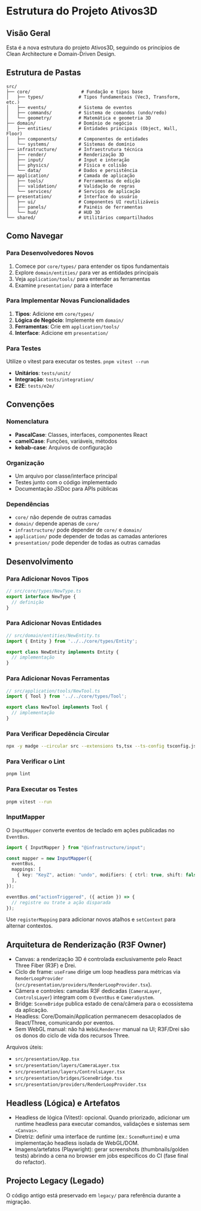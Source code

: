 # Estrutura do Projeto Ativos3D

## **Visão Geral**

Esta é a nova estrutura do projeto Ativos3D, seguindo os princípios de Clean Architecture e Domain-Driven Design.

## **Estrutura de Pastas**

```
src/
├── core/                   # Fundação e tipos base
│   ├── types/             # Tipos fundamentais (Vec3, Transform, etc.)
│   ├── events/            # Sistema de eventos
│   ├── commands/          # Sistema de comandos (undo/redo)
│   └── geometry/          # Matemática e geometria 3D
├── domain/                # Domínio de negócio
│   ├── entities/          # Entidades principais (Object, Wall, Floor)
│   ├── components/        # Componentes de entidades
│   └── systems/           # Sistemas de domínio
├── infrastructure/        # Infraestrutura técnica
│   ├── render/            # Renderização 3D
│   ├── input/             # Input e interação
│   ├── physics/           # Física e colisão
│   └── data/              # Dados e persistência
├── application/           # Camada de aplicação
│   ├── tools/             # Ferramentas de edição
│   ├── validation/        # Validação de regras
│   └── services/          # Serviços de aplicação
├── presentation/          # Interface do usuário
│   ├── ui/                # Componentes UI reutilizáveis
│   ├── panels/            # Painéis de ferramentas
│   └── hud/               # HUD 3D
└── shared/                # Utilitários compartilhados
```

## **Como Navegar**

### **Para Desenvolvedores Novos**
1. Comece por `core/types/` para entender os tipos fundamentais
2. Explore `domain/entities/` para ver as entidades principais
3. Veja `application/tools/` para entender as ferramentas
4. Examine `presentation/` para a interface

### **Para Implementar Novas Funcionalidades**
1. **Tipos**: Adicione em `core/types/`
2. **Lógica de Negócio**: Implemente em `domain/`
3. **Ferramentas**: Crie em `application/tools/`
4. **Interface**: Adicione em `presentation/`

### **Para Testes**

Utilize o vitest para executar os testes. `pnpm vitest --run`  
- **Unitários**: `tests/unit/`
- **Integração**: `tests/integration/`
- **E2E**: `tests/e2e/`

## **Convenções**

### **Nomenclatura**
- **PascalCase**: Classes, interfaces, componentes React
- **camelCase**: Funções, variáveis, métodos
- **kebab-case**: Arquivos de configuração

### **Organização**
- Um arquivo por classe/interface principal
- Testes junto com o código implementado
- Documentação JSDoc para APIs públicas

### **Dependências**
- `core/` não depende de outras camadas
- `domain/` depende apenas de `core/`
- `infrastructure/` pode depender de `core/` e `domain/`
- `application/` pode depender de todas as camadas anteriores
- `presentation/` pode depender de todas as outras camadas

## **Desenvolvimento**

### **Para Adicionar Novos Tipos**
```typescript
// src/core/types/NewType.ts
export interface NewType {
  // definição
}
```

### **Para Adicionar Novas Entidades**
```typescript
// src/domain/entities/NewEntity.ts
import { Entity } from '../../core/types/Entity';

export class NewEntity implements Entity {
  // implementação
}
```

### **Para Adicionar Novas Ferramentas**
```typescript
// src/application/tools/NewTool.ts
import { Tool } from '../../core/types/Tool';

export class NewTool implements Tool {
  // implementação
}
```

### **Para Verificar Depedência Circular**
```bash
npx -y madge --circular src --extensions ts,tsx --ts-config tsconfig.json
``` 

### **Para Verificar o Lint**
```bash
pnpm lint
```

### **Para Executar os Testes**
```bash
pnpm vitest --run
```

### **InputMapper**
O `InputMapper` converte eventos de teclado em ações publicadas no `EventBus`.

```typescript
import { InputMapper } from "@infrastructure/input";

const mapper = new InputMapper({
  eventBus,
  mappings: [
    { key: "KeyZ", action: "undo", modifiers: { ctrl: true, shift: false, alt: false, meta: false, space: false } },
  ],
});

eventBus.on("actionTriggered", ({ action }) => {
  // registre ou trate a ação disparada
});
```

Use `registerMapping` para adicionar novos atalhos e `setContext` para alternar contextos.

## **Arquitetura de Renderização (R3F Owner)**

- Canvas: a renderização 3D é controlada exclusivamente pelo React Three Fiber (R3F) e Drei.
- Ciclo de frame: `useFrame` dirige um loop headless para métricas via `RenderLoopProvider` (`src/presentation/providers/RenderLoopProvider.tsx`).
- Câmera e controles: camadas R3F dedicadas (`CameraLayer`, `ControlsLayer`) integram com o `EventBus` e `CameraSystem`.
- Bridge: `SceneBridge` publica estado de cena/câmera para o ecossistema da aplicação.
- Headless: Core/Domain/Application permanecem desacoplados de React/Three, comunicando por eventos.
- Sem WebGL manual: não há `WebGLRenderer` manual na UI; R3F/Drei são os donos do ciclo de vida dos recursos Three.

Arquivos úteis:
- `src/presentation/App.tsx`
- `src/presentation/layers/CameraLayer.tsx`
- `src/presentation/layers/ControlsLayer.tsx`
- `src/presentation/bridges/SceneBridge.tsx`
- `src/presentation/providers/RenderLoopProvider.tsx`

## **Headless (Lógica) e Artefatos**

- Headless de lógica (Vitest): opcional. Quando priorizado, adicionar um runtime headless para executar comandos, validações e sistemas sem `<Canvas>`.
- Diretriz: definir uma interface de runtime (ex.: `SceneRuntime`) e uma implementação headless isolada de WebGL/DOM.
- Imagens/artefatos (Playwright): gerar screenshots (thumbnails/golden tests) abrindo a cena no browser em jobs específicos do CI (fase final do refactor).

## **Projecto Legacy (Legado)**

O código antigo está preservado em `legacy/` para referência durante a migração.
